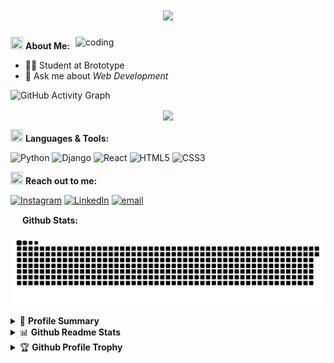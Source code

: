 <h1 align="center">
    <img src="https://readme-typing-svg.herokuapp.com/?font=Righteous&size=35&center=true&vCenter=true&width=500&height=70&color=5f1885F&duration=4000&lines=Hi+There!+%F0%9F%91%8B;+I%27m+NITHIN+%F0%9F%98%83;" />
</h1>

<img align="right" alt="coding" width="400" src="https://media1.giphy.com/media/v1.Y2lkPTc5MGI3NjExM3JqZmg3eXF3aDhyZWY1dmJjZXVjbDFvcjhyeDBjYTRwa3FkemdtaiZlcD12MV9pbnRlcm5hbF9naWZfYnlfaWQmY3Q9Zw/bGgsc5mWoryfgKBx1u/giphy.gif">


<img src="https://media.giphy.com/media/WUlplcMpOCEmTGBtBW/giphy.gif" width="20" height="20"> <b>About Me:</b>

- 👨‍💻 Student at Brototype
- 💬 Ask me about <i>Web Development</i>


![GitHub Activity Graph](https://github-readme-activity-graph.vercel.app/graph?username=nithnhh&theme=react-dark)

<p align="center">
   <img align="center" src="https://github-readme-streak-stats.herokuapp.com/?user=nithnhh&theme=radical"/>
</p>

<img src="https://media.giphy.com/media/j2pOGeGYKe2xCCKwfi/giphy.gif" width="20" height="20"> <b>Languages & Tools:</b>

![Python](https://img.shields.io/badge/python-%2314354C.svg?style=for-the-badge&logo=python&logoColor=white) 
![Django](https://img.shields.io/badge/django-%23092E20.svg?style=for-the-badge&logo=django&logoColor=white) 
![React](https://img.shields.io/badge/react-%2320232a.svg?style=for-the-badge&logo=react&logoColor=%2361DAFB) 
![HTML5](https://img.shields.io/badge/html5-%23E34F26.svg?style=for-the-badge&logo=html5&logoColor=white) 
![CSS3](https://img.shields.io/badge/css3-%231572B6.svg?style=for-the-badge&logo=css3&logoColor=white)

<img src="https://media.giphy.com/media/LnQjpWaON8nhr21vNW/giphy.gif" width="20" height="20"> <b>Reach out to me:</b>

[![Instagram](https://img.shields.io/badge/Instagram-%23E4405F.svg?logo=Instagram&logoColor=white)](https://instagram.com/nithnhh__)
[![LinkedIn](https://img.shields.io/badge/LinkedIn-%230077B5.svg?logo=linkedin&logoColor=white)](http://www.linkedin.com/in/nithin-raj-003a55365)
[![email](https://img.shields.io/badge/Email-D14836?logo=gmail&logoColor=white)](mailto:nithinraj07sachu@gmail.com)

<img src="https://media.giphy.com/media/c8knYYZ5vzC8V6tpMI/giphy.gif" width="15" height="15"> <b>Github Stats:</b>

<div align="center">
<picture>
  <source media="(prefers-color-scheme: dark)" srcset="https://raw.githubusercontent.com/Sinan-TK/Sinan-TK/output/github-contribution-grid-snake-dark.svg">
  <source media="(prefers-color-scheme: light)" srcset="https://raw.githubusercontent.com/Sinan-TK/Sinan-TK/output/github-contribution-grid-snake.svg">
  <img alt="github contribution grid snake animation" src="https://raw.githubusercontent.com/Sinan-TK/Sinan-TK/output/github-contribution-grid-snake.svg">
</picture>
</div>

<br />

<details>
  <summary>📜 <b>Profile Summary</b></summary>
  <a align="center" href="https://github.com/nithnhh?tab=repositories">
    <p align="center">
      <img src="https://github-profile-summary-cards.vercel.app/api/cards/profile-details?username=nithnhh&theme=github_dark" alt="my github stats"/>&nbsp;
    </p>
  </a>
</details>

<details>
  <summary>📊 <b>Github Readme Stats</b></summary>
  <br />
  <p align="center">
    <a href="https://github.com/nithnhh">
      <img align="center" width="430" src="https://github-readme-stats.vercel.app/api?username=nithnhh&layout=compact&theme=radical&langs_count=6" />
    </a>
  </p>
</details>

<details>
  <summary>🏆 <b>Github Profile Trophy</b></summary>
  <br />
  <p align="center">
    <a href="https://github.com/nithnhh">
      <img src="https://github-profile-trophy.vercel.app/?username=nithnhh&column=8&theme=darkhub"/>
    </a>
  </p>
</details>
